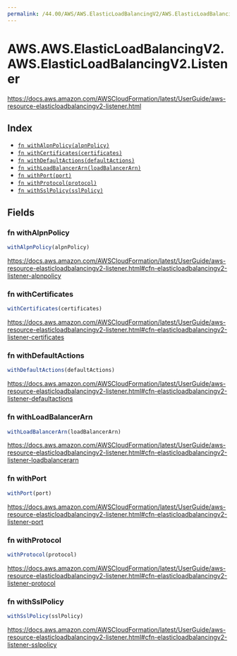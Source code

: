 ```yaml
---
permalink: /44.00/AWS/AWS.ElasticLoadBalancingV2/AWS.ElasticLoadBalancingV2.Listener/
---
```


# AWS.AWS.ElasticLoadBalancingV2.AWS.ElasticLoadBalancingV2.Listener

https://docs.aws.amazon.com/AWSCloudFormation/latest/UserGuide/aws-resource-elasticloadbalancingv2-listener.html

## Index

* [`fn withAlpnPolicy(alpnPolicy)`](#fn-withalpnpolicy)
* [`fn withCertificates(certificates)`](#fn-withcertificates)
* [`fn withDefaultActions(defaultActions)`](#fn-withdefaultactions)
* [`fn withLoadBalancerArn(loadBalancerArn)`](#fn-withloadbalancerarn)
* [`fn withPort(port)`](#fn-withport)
* [`fn withProtocol(protocol)`](#fn-withprotocol)
* [`fn withSslPolicy(sslPolicy)`](#fn-withsslpolicy)

## Fields

### fn withAlpnPolicy

```ts
withAlpnPolicy(alpnPolicy)
```

https://docs.aws.amazon.com/AWSCloudFormation/latest/UserGuide/aws-resource-elasticloadbalancingv2-listener.html#cfn-elasticloadbalancingv2-listener-alpnpolicy

### fn withCertificates

```ts
withCertificates(certificates)
```

https://docs.aws.amazon.com/AWSCloudFormation/latest/UserGuide/aws-resource-elasticloadbalancingv2-listener.html#cfn-elasticloadbalancingv2-listener-certificates

### fn withDefaultActions

```ts
withDefaultActions(defaultActions)
```

https://docs.aws.amazon.com/AWSCloudFormation/latest/UserGuide/aws-resource-elasticloadbalancingv2-listener.html#cfn-elasticloadbalancingv2-listener-defaultactions

### fn withLoadBalancerArn

```ts
withLoadBalancerArn(loadBalancerArn)
```

https://docs.aws.amazon.com/AWSCloudFormation/latest/UserGuide/aws-resource-elasticloadbalancingv2-listener.html#cfn-elasticloadbalancingv2-listener-loadbalancerarn

### fn withPort

```ts
withPort(port)
```

https://docs.aws.amazon.com/AWSCloudFormation/latest/UserGuide/aws-resource-elasticloadbalancingv2-listener.html#cfn-elasticloadbalancingv2-listener-port

### fn withProtocol

```ts
withProtocol(protocol)
```

https://docs.aws.amazon.com/AWSCloudFormation/latest/UserGuide/aws-resource-elasticloadbalancingv2-listener.html#cfn-elasticloadbalancingv2-listener-protocol

### fn withSslPolicy

```ts
withSslPolicy(sslPolicy)
```

https://docs.aws.amazon.com/AWSCloudFormation/latest/UserGuide/aws-resource-elasticloadbalancingv2-listener.html#cfn-elasticloadbalancingv2-listener-sslpolicy